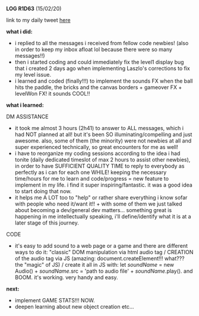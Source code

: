 **LOG R1D63** (15/02/20)

link to my daily tweet [here](https://twitter.com/Nightcoder2/status/1228591308920565760)

**what i did:**

- i replied to all the messages i received from fellow code newbies! (also in order to keep my inbox afloat lol because there were so many messages!!)
- then i started coding and could immediately fix the level1 display bug that i created 2 days ago when implementing Laszlo's corrections to fix my level issue.
- i learned and coded (finally!!!) to implement the sounds FX when the ball hits the paddle, the bricks and the canvas borders + gameover FX + levelWon FX! it sounds COOL!!

**what i learned:**

DM ASSISTANCE

- it took me almost 3 hours (2h41) to answer to ALL messages, which i had NOT planned at all! but it's been SO illuminating/compelling and just awesome. also, some of them (the minority) were not newbies at all and super experienced technically, so great encounters for me as well!
- i have to reorganize my coding sessions according to the idea i had tonite (daily dedicated timeslot of max 2 hours to assist other newbies), in order to have SUFFICIENT QUALITY TIME to reply to everybody as perfectly as i can for each one WHILE! keeping the necessary time/hours for me to learn and code/progress = new feature to implement in my life. i find it super inspiring/fantastic. it was a good idea to start doing that now.
- it helps me A LOT too to "help" or rather share everything i know sofar with people who need it/want it!! + with some of them we just talked about becoming a dev/general dev matters... something great is happening in me intellectually speaking, i'll define/identify what it is at a later stage of this journey. 

CODE

- it's easy to add sound to a web page or a game and there are different ways to do it: 
"classic" DOM manipulation via html audio tag / CREATION of the audio tag via JS (amazing: document.createElement!!! what??? the "magic" of JS) / create it all in JS with: let *soundName* = new Audio() + *soundName*.src = 'path to audio file' + *soundName*.play(). and BOOM. it's working. very handy and easy.

**next:**

- implement GAME STATS!!! NOW. 
- deepen learning about new object creation etc...
